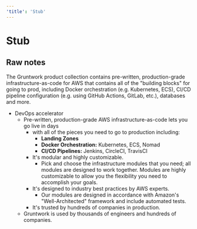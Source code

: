 ```yaml
---
'title': 'Stub'
---
```


# Stub

## Raw notes

The Gruntwork product collection contains pre-written, production-grade infrastructure-as-code for AWS that contains all of the "building blocks" for going to prod, including Docker orchestration (e.g. Kubernetes, ECS), CI/CD pipeline configuration (e.g. using GitHub Actions, GitLab, etc.), databases and more.

- DevOps accelerator
  - Pre-written, production-grade AWS infrastructure-as-code lets you go live in days
    - with all of the pieces you need to go to production including:
      - **Landing Zones**
      - **Docker Orchestration:** Kubernetes, ECS, Nomad
      - **CI/CD Pipelines:** Jenkins, CircleCI, TravisCI
    - It's modular and highly customizable.
      - Pick and choose the infrastructure modules that you need; all modules are designed to work together. Modules are highly customizable to allow you the flexibility you need to accomplish your goals.
    - It's designed to industry best practices by AWS experts.
      - Our modules are designed in accordance with Amazon's "Well-Architected" framework and include automated tests.
    - It's trusted by hundreds of companies in production.
  - Gruntwork is used by thousands of engineers and hundreds of companies.